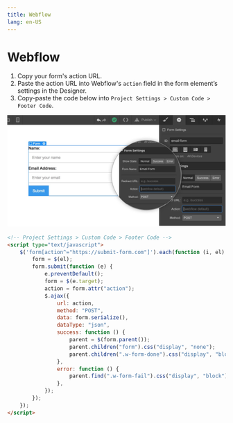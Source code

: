 ```yaml
---
title: Webflow
lang: en-US
---
```


# Webflow

1. Copy your form's action URL.
2. Paste the action URL into Webflow's `action` field in the form element’s settings in the Designer.
3. Copy-paste the code below into `Project Settings > Custom Code > Footer Code`.

![Webflow action](../.vuepress/public/webflow-action.jpeg)

```html
<!-- Project Settings > Custom Code > Footer Code -->
<script type="text/javascript">
    $('form[action^="https://submit-form.com"]').each(function (i, el) {
        form = $(el);
        form.submit(function (e) {
            e.preventDefault();
            form = $(e.target);
            action = form.attr("action");
            $.ajax({
                url: action,
                method: "POST",
                data: form.serialize(),
                dataType: "json",
                success: function () {
                    parent = $(form.parent());
                    parent.children("form").css("display", "none");
                    parent.children(".w-form-done").css("display", "block");
                },
                error: function () {
                    parent.find(".w-form-fail").css("display", "block");
                },
            });
        });
    });
</script>
```

